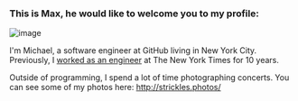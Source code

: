 ### This is Max, he would like to welcome you to my profile:

![image](https://user-images.githubusercontent.com/677570/193612725-420572bd-2984-4de1-88f5-f621b866a855.png)

I'm Michael, a software engineer at GitHub living in New York City. Previously, I [worked as an engineer](https://www.nytimes.com/by/michael-strickland) at The New York Times for 10 years.

Outside of programming, I spend a lot of time photographing concerts. You can see some of my photos here: http://strickles.photos/
